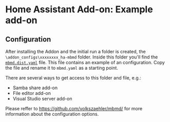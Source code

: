 # Home Assistant Add-on: Example add-on

## Configuration

After installing the Addon and the initial run a folder is created, the `\addon_configs\xxxxxxxx_ha-mbmd` folder. Inside this folder you'll find the [`mbmd.dist.yaml`](https://github.com/volkszaehler/mbmd/blob/master/mbmd.dist.yaml) file. This file contains an example of an configuration. Copy the file and rename it to `mbmd.yaml` as a starting point. 

There are several ways to get access to this folder and file, e.g.:

- Samba share add-on
- File editor add-on
- Visual Studio server add-on

Please reffer to  https://github.com/volkszaehler/mbmd/ for more information about the configuration options.
